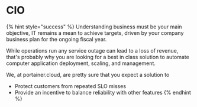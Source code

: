 # CIO

{% hint style="success" %}
Understanding business must be your main objective, IT remains a mean to achieve targets, driven by your company business plan for the ongoing fiscal year.

While operations run any service outage can lead to a loss of revenue, that's probably why you are looking for a best in class solution to automate computer application deployment, scaling, and management.

We, at portainer.cloud, are pretty sure that you expect a solution to

* Protect customers from repeated SLO misses
* Provide an incentive to balance reliability with other features
{% endhint %}

